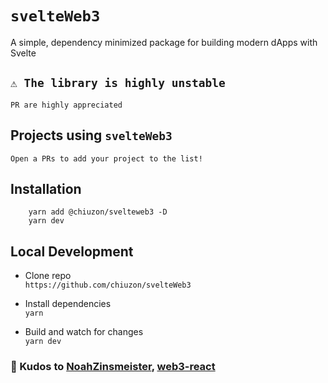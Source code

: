 # `svelteWeb3`
A simple, dependency minimized package for building modern dApps with Svelte

## `⚠️ The library is highly unstable` 
`PR are highly appreciated`

## Projects using `svelteWeb3`

`Open a PRs to add your project to the list!`

## Installation
```
    yarn add @chiuzon/svelteweb3 -D
    yarn dev
```

## Local Development

- Clone repo\
`https://github.com/chiuzon/svelteWeb3`

- Install dependencies\
`yarn`

- Build and watch for changes\
`yarn dev`

### 🙏 Kudos to [NoahZinsmeister](https://github.com/NoahZinsmeister), [web3-react](https://github.com/NoahZinsmeister/web3-react)